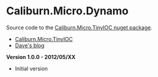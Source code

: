 Caliburn.Micro.Dynamo
=====================
                       
Source code to the [Caliburn.Micro.TinyIOC nuget package](http://nuget.org/List/Packages/Caliburn.Micro.TinyIOC).
- [Caliburn.Micro.TinyIOC](http://buksbaum.us/things-i-did/caliburn-micro-tinyioc/)
- [Dave's blog](http://buksbaum.us/)

__Version 1.0.0 - 2012/05/XX__
  * Initial version
  